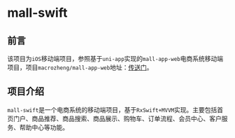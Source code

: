 # mall-swift

## 前言

该项目为`iOS`移动端项目，参照基于`uni-app`实现的`mall-app-web`电商系统移动端项目，项目`macrozheng/mall-app-web`地址：[传送门](https://github.com/macrozheng/mall-app-web)。

## 项目介绍

`mall-swift`是一个电商系统的移动端项目，基于`RxSwift+MVVM`实现。主要包括首页门户、商品推荐、商品搜索、商品展示、购物车、订单流程、会员中心、客户服务、帮助中心等功能。